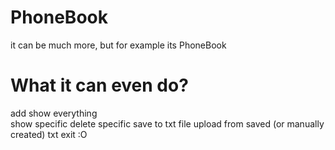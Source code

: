 # PhoneBook
it can be much more, but for example its PhoneBook
# What it can even do?
add
show everything   
show specific
delete specific
save to txt file 
upload from saved (or manually created) txt
exit :O

